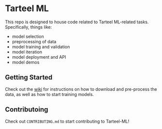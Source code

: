 # Tarteel ML

This repo is designed to house code related to Tarteel ML-related tasks. Specifically, things like:
* model selection
* preprocessing of data
* model training and validation
* model iteration
* model deployment and API
* model demos

## Getting Started
Check out the [wiki](https://github.com/Tarteel-io/Tarteel-ML/wiki/Tarteel-ML-Wiki) for instructions on how to download and pre-process the data, as well as how to start training models.

## Contributoing
Check out `CONTRIBUTING.md` to start contributing to Tarteel-ML!




